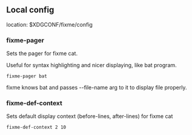 
## Local config

location: $XDGCONF/fixme/config

### fixme-pager

Sets the pager for fixme cat.

Useful for syntax highlighting and
nicer displaying, like bat program.

```
fixme-pager bat
```

fixme knows bat and passes --file-name arg to it
to display file properly.

### fixme-def-context

Sets default display
context (before-lines, after-lines) for fixme cat

```
fixme-def-context 2 10
```


